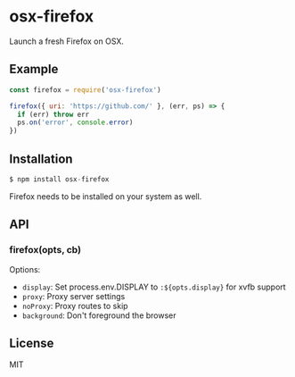 # osx-firefox

Launch a fresh Firefox on OSX.

## Example

```js
const firefox = require('osx-firefox')

firefox({ uri: 'https://github.com/' }, (err, ps) => {
  if (err) throw err    
  ps.on('error', console.error)
})
```

## Installation

```js
$ npm install osx-firefox
```

Firefox needs to be installed on your system as well.

## API

### firefox(opts, cb)

Options:

- `display`: Set process.env.DISPLAY to `:${opts.display}` for xvfb support
- `proxy`: Proxy server settings
- `noProxy`: Proxy routes to skip
- `background`: Don't foreground the browser

## License

MIT
